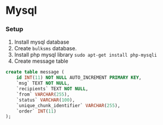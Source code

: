 # Mysql 

### Setup
1. Install mysql database
2. Create ``bulksms`` database.
3. Install php mysql library ``sudo apt-get install php-mysqli``
4. Create message table 
```sql
create table message (
	id INT(11) NOT NULL AUTO_INCREMENT PRIMARY KEY, 
	`msg` TEXT NOT NULL, 
	`recipients` TEXT NOT NULL, 
	`from` VARCHAR(255),
	`status` VARCHAR(100), 
	`unique_chunk_identifier` VARCHAR(255),
	`order` INT(11)
);
```
